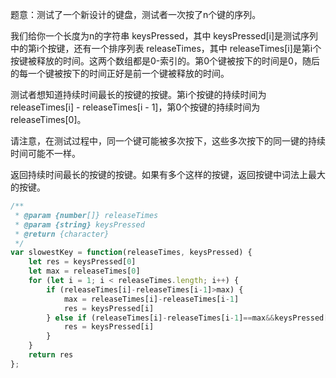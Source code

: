 题意：测试了一个新设计的键盘，测试者一次按了n个键的序列。

我们给你一个长度为n的字符串 keysPressed，其中 keysPressed[i]是测试序列中的第i个按键，还有一个排序列表 releaseTimes，其中 releaseTimes[i]是第i个按键被释放的时间。这两个数组都是0-索引的。第0个键被按下的时间是0，随后的每一个键被按下的时间正好是前一个键被释放的时间。

测试者想知道持续时间最长的按键的按键。第i个按键的持续时间为releaseTimes[i] - releaseTimes[i - 1]，第0个按键的持续时间为releaseTimes[0]。

请注意，在测试过程中，同一个键可能被多次按下，这些多次按下的同一键的持续时间可能不一样。

返回持续时间最长的按键的按键。如果有多个这样的按键，返回按键中词法上最大的按键。

```javascript
/**
 * @param {number[]} releaseTimes
 * @param {string} keysPressed
 * @return {character}
 */
var slowestKey = function(releaseTimes, keysPressed) {
    let res = keysPressed[0]
    let max = releaseTimes[0]
    for (let i = 1; i < releaseTimes.length; i++) {
        if (releaseTimes[i]-releaseTimes[i-1]>max) {
            max = releaseTimes[i]-releaseTimes[i-1]
            res = keysPressed[i]
        } else if (releaseTimes[i]-releaseTimes[i-1]==max&&keysPressed[i]>res) {
            res = keysPressed[i]
        }
    }
    return res
};
```

